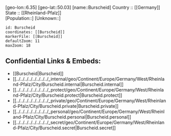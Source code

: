 ﻿---
location: [50.03,6.35] 
mapzoom: [7,12] 
mapmarker: city 
type: City
tags:
- geo/City


SpocWebEntityId: 29420
isDeleted: false
confidential: public

---
[geo-lon::6.35] 
[geo-lat::50.03] 
[name::Burscheid] 
Country :: [[Germany]]  
State :: [[Rheinland-Pfalz]]  
[Population::] 
[Unknown::] 


```leaflet
id: Burscheid
coordinates: [[Burscheid]] 
markerFile: [[Burscheid]] 
defaultZoom: 11 
maxZoom: 18
```


## Confidential Links & Embeds: 
- [[Burscheid|Burscheid]]  
- [[../../../../../../../../_internal/geo/Continent/Europe/Germany/West/Rheinland-Pfalz/City/Burscheid.internal|Burscheid.internal]] 
- [[../../../../../../../../_protect/geo/Continent/Europe/Germany/West/Rheinland-Pfalz/City/Burscheid.protect|Burscheid.protect]] 
- [[../../../../../../../../_private/geo/Continent/Europe/Germany/West/Rheinland-Pfalz/City/Burscheid.private|Burscheid.private]] 
- [[../../../../../../../../_personal/geo/Continent/Europe/Germany/West/Rheinland-Pfalz/City/Burscheid.personal|Burscheid.personal]] 
- [[../../../../../../../../_secret/geo/Continent/Europe/Germany/West/Rheinland-Pfalz/City/Burscheid.secret|Burscheid.secret]] 
